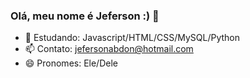 ### Olá, meu nome é Jeferson :) 👋

- 🌱 Estudando: Javascript/HTML/CSS/MySQL/Python
- 📫 Contato: jefersonabdon@hotmail.com
- 😄 Pronomes: Ele/Dele
